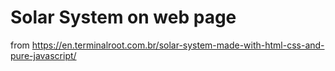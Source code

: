 # Solar System on web page

from https://en.terminalroot.com.br/solar-system-made-with-html-css-and-pure-javascript/

